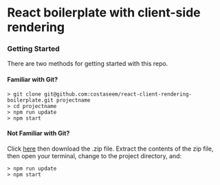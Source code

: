 # React boilerplate with client-side rendering

### Getting Started

There are two methods for getting started with this repo.

#### Familiar with Git?
```
> git clone git@github.com:costaseem/react-client-rendering-boilerplate.git projectname
> cd projectname
> npm run update
> npm start
```

#### Not Familiar with Git?
Click [here](https://github.com/costaseem/react-client-rendering-boilerplate/archive/master.zip) then download the .zip file.  Extract the contents of the zip file, then open your terminal, change to the project directory, and:

```
> npm run update
> npm start
```
